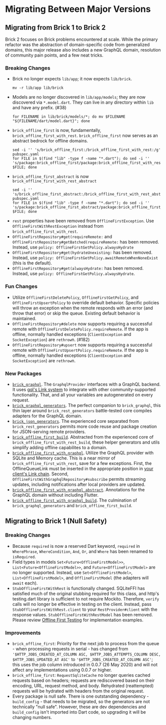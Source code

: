 # Migrating Between Major Versions

## Migrating from Brick 1 to Brick 2

Brick 2 focuses on Brick problems encountered at scale. While the primary refactor was the abstraction of domain-specific code from generalized domains, this major release also includes a new GraphQL domain, resolution of community pain points, and a few neat tricks.

### Breaking Changes

* Brick no longer expects `lib/app`; it now expects `lib/brick`.
    ```shell
    mv -r lib/app lib/brick
    ```
* Models are no longer discovered in `lib/app/models`; they are now discovered via `*.model.dart`. They can live in any directory within `lib` and have any prefix. (#38)
    ```shell
    for FILENAME in lib/brick/models/*; do mv $FILENAME "${FILENAME/dart/model.dart}"; done
    ```
* `brick_offline_first` is now, fundamentally, `brick_offline_first_with_rest`. `brick_offline_first` now serves as an abstract bedrock for offline domains.
    ```shell
    sed -i '' 's/brick_offline_first:/brick_offline_first_with_rest:/g' pubspec.yaml
    for FILE in $(find "lib" -type f -name "*.dart"); do sed -i '' 's/package:brick_offline_first/package:brick_offline_first_with_rest/g' $FILE; done
    ```
* `brick_offline_first_abstract` is now `brick_offline_first_with_rest_abstract`
    ```shell
    sed -i '' 's/brick_offline_first_abstract:/brick_offline_first_with_rest_abstract:/g' pubspec.yaml
    for FILE in $(find "lib" -type f -name "*.dart"); do sed -i '' 's/package:brick_offline_first_abstract/package:brick_offline_first_with_rest_abstract/g' $FILE; done
    ```
* `rest` properties have been removed from `OfflineFirstException`. Use `OfflineFirstWithRestException` instead from `brick_offline_first_with_rest`.
* `OfflineFirstRepository#get(requireRemote:` and `OfflineFirstRepository#getBatched(requireRemote:` has been removed. Instead, use `policy: OfflineFirstGetPolicy.alwaysHydrate`
* `OfflineFirstRepository#get(hydrateUnexisting:` has been removed. Instead, use `policy: OfflineFirstGetPolicy.awaitRemoteWhenNoneExist` (this is the default).
* `OfflineFirstRepository#get(alwaysHydrate:` has been removed. Instead, use `policy: OfflineFirstGetPolicy.alwaysHydrate`.

### Fun Changes

* Utilize `OfflineFirstDeletePolicy`, `OfflineFirstGetPolicy`, and `OfflineFirstUpsertPolicy` to override default behavior. Specific policies will throw an exception when the remote responds with an error (and throw that error) or skip the queue. Existing default behavior is maintained.
* `OfflineFirstRepository#delete` now supports requiring a successful remote with `OfflineFirstDeletePolicy.requireRemote`. If the app is offline, normally handled exceptions (`ClientException` and `SocketException`) are `rethrow`n. (#182)
* `OfflineFirstRepository#upsert` now supports requiring a successful remote with `OfflineFirstUpsertPolicy.requireRemote`. If the app is offline, normally handled exceptions (`ClientException` and `SocketException`) are `rethrow`n.

### New Packages

* [`brick_graphql`](../packages/brick_graphql). The `GraphqlProvider` interfaces with a GraphQL backend. It uses [gql's Link system](https://github.com/gql-dart/gql/tree/master/links) to integrate with other community-supported functionality. That, and all your variables are autogenerated on every request.
* [`brick_graphql_generators`](../packages/brick_graphql_generators). The perfect companion to `brick_graphql`, this thin layer around `brick_rest_generators` battle-tested core compiles adapters for the GraphQL domain.
* [`brick_json_generators`](../packages/brick_json_generators). The experienced core separated from `brick_rest_generators` permits more code reuse and package creation for JSON-serving remote providers.
* [`brick_offline_first_build`](../packages/brick_offline_first_build). Abstracted from the experienced core of `brick_offline_first_with_rest_build`, these helper generators and utils simplify adding offline capabilites to a domain.
* [`brick_offline_first_with_graphql`](../packages/brick_offline_first_with_graphql). Utilize the GraphQL provider with SQLite and Memory cache. This is a near mirror of `brick_offline_first_with_rest`, save for a few exceptions. First, the OfflineQueueLink must be inserted in the appropriate position in [your client's Link chain](../packages/brick_offline_first_with_graphql#GraphqlOfflineQueueLink). Second, `OfflineFirstWithGraphqlRepository#subscribe` permits streaming updates, including notifications after local providers are updated.
* [`brick_offline_first_with_graphql_abstract`](../packages/brick_offline_first_with_graphql_abstract). Annotations for the GraphQL domain without including Flutter.
* [`brick_offline_first_with_graphql_build`](../packages/brick_offline_first_with_graphql_build). The culmination of `brick_graphql_generators` and `brick_offline_first_build`.

## Migrating to Brick 1 (Null Safety)

### Breaking Changes

* Because `required` is now a reserved Dart keyword, `required` in `WherePhrase`, `WhereCondition`, `And`, `Or`, and `Where` has been renamed to `isRequired`.
* Field types in models `Set<Future<OfflineFirstModel>>`, `List<Future<OfflineFirstModel>>`, and `Future<OfflineFirstModel>` are no longer supported. Instead, use `Set<OfflineFirstModel>`, `List<OfflineFirstModel>`, and `OfflineFirstModel` (the adapters will `await` each).
* `StubOfflineFirstWithRest` is functionally changed. SQLiteFFI has satisfied much of the original stubbing required for this class, and http's testing.dart library is sufficient to not require Mockito. Therefore, `verify` calls will no longer be effective in testing on the client. Instead, pass `StubOfflineFirstWithRest.client` to your `RestProvider#client` with the response values. `StubOfflineFirstWithRestModel` has been removed. Please review [Offline First Testing](https://greenbits.github.io/brick/#/offline_first/testing) for implementation examples.

### Improvements

* `brick_offline_first`: Priority for the next job to process from the queue - when processing requests in serial - has changed from `'$HTTP_JOBS_CREATED_AT_COLUMN ASC, $HTTP_JOBS_ATTEMPTS_COLUMN DESC, $HTTP_JOBS_UPDATED_AT ASC'` to `'$HTTP_JOBS_CREATED_AT_COLUMN ASC'`; this uses the job column introduced in 0.0.7 (26 May 2020) and will not affect any implementations using 0.0.7 or higher.
* `brick_offline_first`: `RequestSqliteCache` no longer queries cached requests based on headers; requests are rediscovered based on their encoding, URL, request method, and body. Rehydrated (reattempted) requests will be hydrated with headers from the original request.
* Every package is null safe. There is one outstanding dependency - `build_config` - that needs to be migrated, so the generators are not technically "null safe". However, these are dev dependencies and `build_config` isn't imported into Dart code, so upgrading it will be changing numbers.
